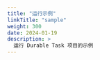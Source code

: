 ```yaml
---
title: "运行示例"
linkTitle: "sample"
weight: 300
date: 2024-01-19
description: >
  运行 Durable Task 项目的示例
---
```


